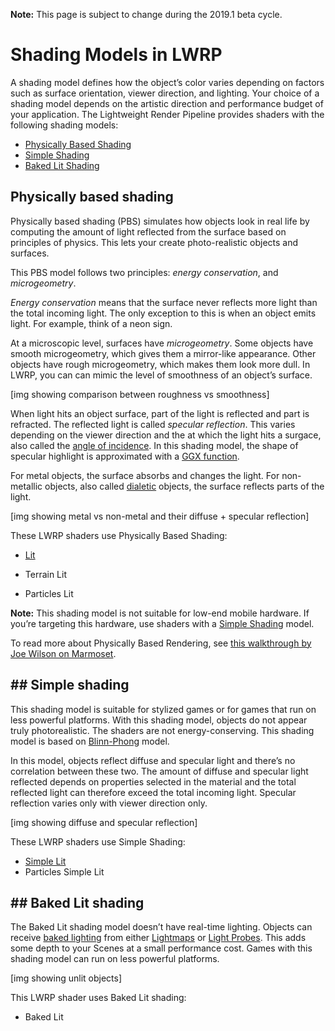 **Note:** This page is subject to change during the 2019.1 beta cycle.

# Shading Models in LWRP

A shading model defines how the object’s color varies depending on factors such as surface orientation, viewer direction, and lighting. Your choice of a shading model depends on the artistic direction and performance budget of your application. The Lightweight Render Pipeline provides shaders with the following shading models:

- [Physically Based Shading](#physically-based-shading)
- [Simple Shading](#simple-shading)
- [Baked Lit Shading](#baked-lit-shading)

## Physically based shading

Physically based shading (PBS) simulates how objects look in real life by computing the amount of light reflected from the surface based on principles of physics. This lets your create photo-realistic objects and surfaces.

This PBS model follows two principles: _energy conservation_, and _microgeometry_. 

_Energy conservation_ means that the surface never reflects more light than the total incoming light. The only exception to this is when an object emits light. For example, think of a neon sign. 

At a microscopic level, surfaces have _microgeometry_. Some objects have smooth microgeometry, which gives them a mirror-like appearance. Other objects have rough microgeometry, which makes them look more dull. In LWRP, you can can mimic the level of smoothness of an object’s surface. 

[img showing comparison between roughness vs smoothness]

When light hits an object surface, part of the light is reflected and part is refracted. The reflected light is called _specular reflection_. This varies depending on the viewer direction and the at which the light hits a surgace, also called the [angle of incidence](<https://en.wikipedia.org/wiki/Angle_of_incidence_(optics)>). In this shading model, the shape of specular highlight is approximated with a [GGX function](https://blogs.unity3d.com/2016/01/25/ggx-in-unity-5-3/). 

For metal objects, the surface absorbs and changes the light. For non-metallic objects, also called [dialetic](<https://en.wikipedia.org/wiki/Dielectric>) objects, the surface reflects parts of the light.

[img showing metal vs non-metal and their diffuse + specular reflection]

These LWRP shaders use Physically Based Shading:

- [Lit](#lit-shader.md)

- Terrain Lit

- Particles Lit


**Note:** This shading model is not suitable for low-end mobile hardware. If you’re targeting this hardware, use shaders with a [Simple Shading](#simple-shading) model.

To read more about Physically Based Rendering, see [this walkthrough by Joe Wilson on Marmoset](https://marmoset.co/posts/physically-based-rendering-and-you-can-too/). 

## ## Simple shading

This shading model is suitable for stylized games or for games that run on less powerful platforms. With this shading model, objects do not appear truly photorealistic. The shaders are not energy-conserving. This shading model is based on [Blinn-Phong](https://en.wikipedia.org/wiki/Blinn%E2%80%93Phong_shading_model) model. 

In this model, objects reflect diffuse and specular light and there’s no correlation between these two. The amount of diffuse and specular light reflected depends on properties selected in the material and the total reflected light can therefore exceed the total incoming light. Specular reflection varies only with viewer direction only.

[img showing diffuse and specular reflection]

These LWRP shaders use Simple Shading:

- [Simple Lit](simple-lit-shader.md)
- Particles Simple Lit

## ## Baked Lit shading 

The Baked Lit shading model doesn’t have real-time lighting. Objects can receive [baked lighting](https://docs.unity3d.com/Manual/LightMode-Baked.html) from either [Lightmaps](https://docs.unity3d.com/Manual/Lightmapping.html) or [Light Probes](<https://docs.unity3d.com/Manual/LightProbes.html>). This adds some depth to your Scenes at a small performance cost. Games with this shading model can run on less powerful platforms. 

[img showing unlit objects]

This LWRP shader uses Baked Lit shading:

- Baked Lit
